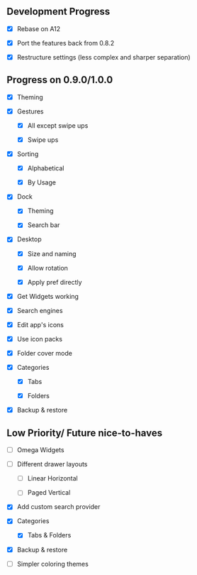 ## Development Progress

- [x] Rebase on A12

- [X] Port the features back from 0.8.2

- [X] Restructure settings (less complex and sharper separation)

## Progress on 0.9.0/1.0.0

- [x] Theming

- [X] Gestures

  - [x] All except swipe ups

  - [X] Swipe ups

- [X] Sorting

  - [x] Alphabetical

  - [x] By Usage

- [X] Dock

  - [x] Theming

  - [X] Search bar

- [X] Desktop

  - [x] Size and naming

  - [x] Allow rotation

  - [X] Apply pref directly

- [x] Get Widgets working

- [X] Search engines

- [X] Edit app's icons

- [x] Use icon packs

- [X] Folder cover mode

- [X] Categories

  - [X] Tabs

  - [X] Folders

- [X] Backup & restore

## Low Priority/ Future nice-to-haves

- [ ] Omega Widgets

- [ ] Different drawer layouts

  - [ ] Linear Horizontal

  - [ ] Paged Vertical

- [X] Add custom search provider

- [X] Categories

  - [X] Tabs & Folders

- [X] Backup & restore

- [ ] Simpler coloring themes